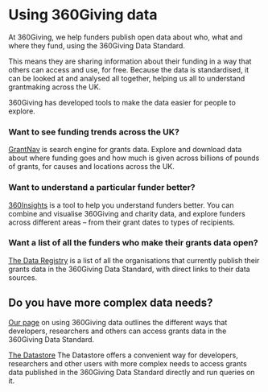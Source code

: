 # Using 360Giving data
At 360Giving, we help funders publish open data about who, what and where they fund, using the 360Giving Data Standard.

This means they are sharing information about their funding in a way that others can access and use, for free. Because the data is standardised, it can be looked at and analysed all together, helping us all to understand grantmaking across the UK.

360Giving has developed tools to make the data easier for people to explore.

### Want to see funding trends across the UK?
<a href="https://grantnav.threesixtygiving.org" target="_blank">GrantNav</a> is search engine for grants data. Explore and download data about where funding goes and how much is given across billions of pounds of grants, for causes and locations across the UK.

### Want to understand a particular funder better?
<a href="https://insights.threesixtygiving.org" target="_blank">360Insights</a> is a tool to help you understand funders better. You can combine and visualise 360Giving and charity data, and explore funders across different areas – from their grant dates to types of recipients.

### Want a list of all the funders who make their grants data open?
<a href="https://data.threesixtygiving.org/" target="_blank">The Data Registry</a> is a list of all the organisations that currently publish their grants data in the 360Giving Data Standard, with direct links to their data sources.

## Do you have more complex data needs?
<a href="https://www.threesixtygiving.org/data/using-360giving-data/" target="_blank">Our page</a> on using 360Giving data outlines the different ways that developers, researchers and others can access grants data in the 360Giving Data Standard.

<a href="https://www.threesixtygiving.org/data/360giving-datastore/" target="_blank">The Datastore</a> The Datastore offers a convenient way for developers, researchers and other users with more complex needs to access grants data published in the 360Giving Data Standard directly and run queries on it.

